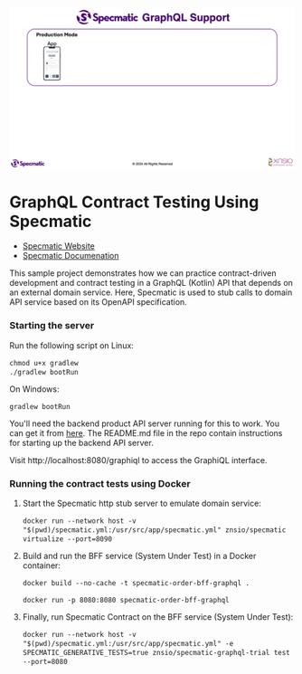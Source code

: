 ![Application Architecture](./Architecture.gif)

# GraphQL Contract Testing Using Specmatic

* [Specmatic Website](https://specmatic.in)
* [Specmatic Documenation](https://specmatic.in/documentation.html)

This sample project demonstrates how we can practice contract-driven development and contract testing in a GraphQL (Kotlin) API that depends on an external domain service. Here, Specmatic is used to stub calls to domain API service based on its OpenAPI specification.

### Starting the server

Run the following script on Linux:

```shell
chmod u+x gradlew
./gradlew bootRun
```

On Windows:

```commandline
gradlew bootRun
```

You'll need the backend product API server running for this to work. You can get it from [here](https://github.com/znsio/specmatic-order-api-java). The README.md file in the repo contain instructions for starting up the backend API server.

Visit http://localhost:8080/graphiql to access the GraphiQL interface.

### Running the contract tests using Docker

1. Start the Specmatic http stub server to emulate domain service:

   ```shell
   docker run --network host -v "$(pwd)/specmatic.yml:/usr/src/app/specmatic.yml" znsio/specmatic virtualize --port=8090
   ```

2. Build and run the BFF service (System Under Test) in a Docker container:

   ```shell
   docker build --no-cache -t specmatic-order-bff-graphql .
   ```

   ```shell
   docker run -p 8080:8080 specmatic-order-bff-graphql
   ```

3. Finally, run Specmatic Contract on the BFF service (System Under Test):

   ```shell
   docker run --network host -v "$(pwd)/specmatic.yml:/usr/src/app/specmatic.yml" -e SPECMATIC_GENERATIVE_TESTS=true znsio/specmatic-graphql-trial test --port=8080
   ```
